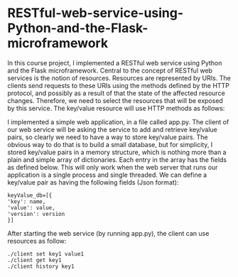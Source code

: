 # RESTful-web-service-using-Python-and-the-Flask-microframework
In this course project, I implemented a RESTful web service using Python and the Flask microframework.
Central to the concept of RESTful web services is the notion of resources. Resources are
represented by URIs. The clients send requests to these URIs using the methods defined by the
HTTP protocol, and possibly as a result of that the state of the affected resource changes. Therefore,
we need to select the resources that will be exposed by this service.
The key/value resource will use HTTP methods as follows:

I implemented a simple web application, in a file called app.py. The client of
our web service will be asking the service to add and retrieve key/value pairs, so clearly we need to
have a way to store key/value pairs. The obvious way to do that is to build a small database, but for
simplicity, I stored key/value pairs in a memory structure, which is nothing more than a plain and
simple array of dictionaries. Each entry in the array has the fields as defined below. This will only
work when the web server that runs our application is a single process and single threaded.
We can define a key/value pair as having the following fields (Json format):
```
keyValue_db=[{
'key': name,
'value': value,
'version': version
}]
```

After starting the web service (by running app.py), the client can use resources as follow:
```
./client set key1 value1
./client get key1
./client history key1
```
